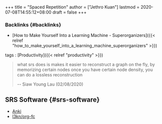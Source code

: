 +++
title = "Spaced Repetition"
author = ["Jethro Kuan"]
lastmod = 2020-07-08T14:55:12+08:00
draft = false
+++

### Backlinks {#backlinks}

- [How to Make Yourself Into a Learning Machine - Superorganizers]({{< relref "how_to_make_yourself_into_a_learning_machine_superorganizers" >}})

tags
: [Productivity]({{< relref "productivity" >}})

> what srs does is makes it easier to reconstruct a graph on the fly, by
> memorizing certain nodes once you have certain node density, you can
> do a lossless reconstruction
>
> -- Siaw Young Lau (02/08/2020)

## SRS Software {#srs-software}

- [Anki](https://apps.ankiweb.net/)
- [l3kn/org-fc](https://github.com/l3kn/org-fc/)
